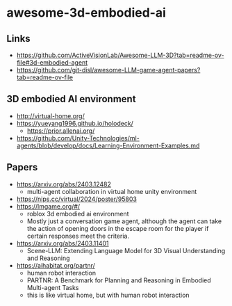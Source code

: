 # awesome-3d-embodied-ai

## Links
* https://github.com/ActiveVisionLab/Awesome-LLM-3D?tab=readme-ov-file#3d-embodied-agent
* https://github.com/git-disl/awesome-LLM-game-agent-papers?tab=readme-ov-file

## 3D embodied AI environment
* http://virtual-home.org/
* https://yueyang1996.github.io/holodeck/
    * https://prior.allenai.org/
* https://github.com/Unity-Technologies/ml-agents/blob/develop/docs/Learning-Environment-Examples.md


## Papers
* https://arxiv.org/abs/2403.12482
    * multi-agent collaboration in virtual home unity environment
* https://nips.cc/virtual/2024/poster/95803
* https://lmgame.org/#/
    * roblox 3d embodied ai environment
    * Mostly just a conversation game agent, although the agent can take the action of opening doors in the escape room for the player if certain responses meet the criteria.
* https://arxiv.org/abs/2403.11401
    * Scene-LLM: Extending Language Model for 3D Visual Understanding and Reasoning
* https://aihabitat.org/partnr/
    * human robot interaction
    * PARTNR: A Benchmark for Planning and Reasoning in Embodied Multi-agent Tasks
    * this is like virtual home, but with human robot interaction